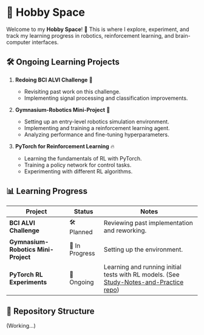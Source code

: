 # 🌟 Hobby Space  

Welcome to my **Hobby Space**! 🚀 This is where I explore, experiment, and track my learning progress in robotics, reinforcement learning, and brain-computer interfaces.  

## 🛠 Ongoing Learning Projects  
1. **Redoing BCI ALVI Challenge** 🧠  
   - Revisiting past work on this challenge.  
   - Implementing signal processing and classification improvements.  

2. **Gymnasium-Robotics Mini-Project** 🤖  
   - Setting up an entry-level robotics simulation environment.  
   - Implementing and training a reinforcement learning agent.  
   - Analyzing performance and fine-tuning hyperparameters.  

3. **PyTorch for Reinforcement Learning** 🔥  
   - Learning the fundamentals of RL with PyTorch.  
   - Training a policy network for control tasks.  
   - Experimenting with different RL algorithms.  

## 📊 Learning Progress  
| Project | Status | Notes |
|---------|--------|-------|
| **BCI ALVI Challenge** | 🛠 Planned | Reviewing past implementation and reworking. |
| **Gymnasium-Robotics Mini-Project** | 🔄 In Progress | Setting up the environment. |
| **PyTorch RL Experiments** | 🚀 Ongoing | Learning and running initial tests with RL models. (See [Study-Notes-and-Practice repo](https://github.com/BelleJohn/Study-Notes-and-Practice.git))|

## 📁 Repository Structure  
(Working...)
